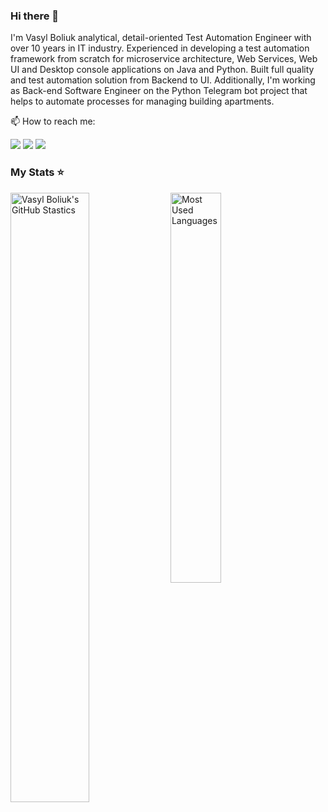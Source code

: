 ### Hi there 👋

I'm Vasyl Boliuk analytical, detail-oriented Test Automation Engineer with over 10 years in IT industry. 
Experienced in developing a test automation framework from scratch for microservice architecture, Web Services, Web UI and Desktop console applications on Java and Python. Built full quality and test automation solution from Backend to UI.
Additionally, I'm working as Back-end Software Engineer on the Python Telegram bot project that helps to automate processes for managing building apartments.

📫 How to reach me:

[![](https://img.shields.io/badge/Vasyl_Boliuk-0077B5?style=flat-square&logo=linkedin&logoColor=white)](https://www.linkedin.com/in/vasylboliuk/)  [![](https://img.shields.io/badge/Vasyl_Boliuk-D14836?style=flat-square&logo=gmail&logoColor=white)](mailto:vbboliuk@gmail.com)  [![](https://img.shields.io/badge/Vasyl_Boliuk-2CA5E0?style=flat-square&logo=telegram&logoColor=white)](https://t.me/vboliuk)

<!--
**vasylboliuk/VasylBoliuk** is a ✨ _special_ ✨ repository because its `README.md` (this file) appears on your GitHub profile.

Here are some ideas to get you started:

- 🔭 I’m currently working on ...
- 🌱 I’m currently learning ...
- 👯 I’m looking to collaborate on ...
- 🤔 I’m looking for help with ...
- 💬 Ask me about ...
- 📫 How to reach me: ...
- 😄 Pronouns: ...
- ⚡ Fun fact: ...
-->

### My Stats ⭐
<p float="left">
  <img aligh="left" valign="top" width="50%" alt="Vasyl Boliuk's GitHub Stastics" src="https://github-readme-stats.vercel.app/api?username=vasylboliuk&show_icons=true&theme=transparent" />
  <img aligh="right" valign="middle" width="40%" alt="Most Used Languages" src="https://github-readme-stats.vercel.app/api/top-langs/?username=vasylboliuk&show_icons=true&theme=transparent" /> 
</p>
